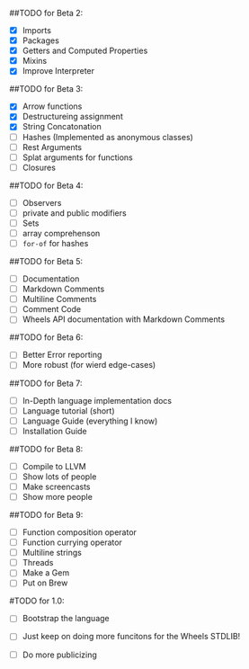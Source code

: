 ##TODO for Beta 2:
 - [X]  Imports
 - [X]  Packages
 - [X]  Getters and Computed Properties
 - [X]  Mixins
 - [X]  Improve Interpreter

##TODO for Beta 3:
 - [X]  Arrow functions
 - [X]  Destructureing assignment
 - [X]  String Concatonation
 - [ ]  Hashes (Implemented as anonymous classes)
 - [ ]  Rest Arguments
 - [ ]  Splat arguments for functions
 - [ ]  Closures

##TODO for Beta 4:
 - [ ]  Observers
 - [ ]  private and public modifiers
 - [ ]  Sets
 - [ ]  array comprehenson
 - [ ]  `for-of` for hashes

##TODO for Beta 5:
 - [ ]  Documentation
 - [ ]  Markdown Comments
 - [ ]  Multiline Comments
 - [ ]  Comment Code
 - [ ]  Wheels API documentation with Markdown Comments

##TODO for Beta 6:
 - [ ]  Better Error reporting
 - [ ]  More robust (for wierd edge-cases)

##TODO for Beta 7:
 - [ ]  In-Depth language implementation docs
 - [ ]  Language tutorial (short)
 - [ ]  Language Guide (everything I know)
 - [ ]  Installation Guide

##TODO for Beta 8:
 - [ ]  Compile to LLVM
 - [ ]  Show lots of people
 - [ ]  Make screencasts
 - [ ]  Show more people

##TODO for Beta 9:
 - [ ]  Function composition operator
 - [ ]  Function currying operator
 - [ ]  Multiline strings
 - [ ]  Threads
 - [ ]  Make a Gem
 - [ ]  Put on Brew

#TODO for 1.0:
 - [ ]  Bootstrap the language
 - [ ]  Just keep on doing more funcitons for the Wheels STDLIB!
 - [ ]  Do more publicizing


